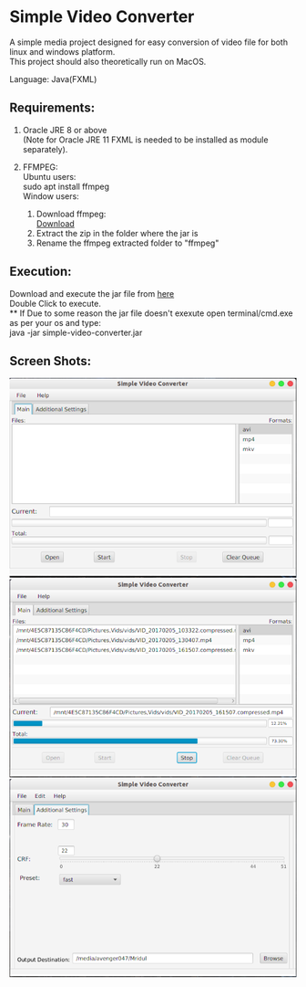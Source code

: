 
# Simple Video Converter  

A simple media project designed for easy conversion of video file for both linux and windows platform.  
This project should also theoretically run on MacOS.

Language: Java(FXML)  
  
## Requirements:
  
1) Oracle JRE 8 or above  
        (Note for Oracle JRE 11 FXML is needed to be installed as module separately).  
      
  
2) FFMPEG:  
   Ubuntu users:  
    sudo apt install ffmpeg    
   Window users:  
      1) Download ffmpeg:  
            [Download](https://ffmpeg.zeranoe.com/builds/)                        
      2) Extract the zip in the folder where the jar is  
      3) Rename the ffmpeg extracted folder to "ffmpeg"  
            
    
    
    
## Execution:  
   Download and execute the jar file from [here](out/artifacts/simple_video_converter_jar/)   
   Double Click to execute.  
   ** If Due to some reason the jar file doesn't exexute open terminal/cmd.exe as per your os and type:  
   java -jar simple-video-converter.jar  
   
## Screen Shots:  
![Alt text](screen/3.png?raw=true "Main Window")  
![Alt text](screen/1.png?raw=true "Main")  
![Alt text](screen/2.png?raw=true "Additional settings")    
    
      


